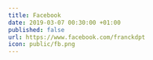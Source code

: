 ```yaml
---
title: Facebook
date: 2019-03-07 00:30:00 +01:00
published: false
url: https://www.facebook.com/franckdpt
icon: public/fb.png
---
```


